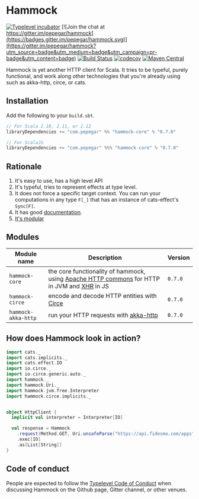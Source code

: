 # Hammock

[![Typelevel incubator](https://img.shields.io/badge/typelevel-incubator-F51C2B.svg)](http://typelevel.org/projects)
[![Join the chat at https://gitter.im/pepegar/hammock](https://badges.gitter.im/pepegar/hammock.svg)](https://gitter.im/pepegar/hammock?utm_source=badge&utm_medium=badge&utm_campaign=pr-badge&utm_content=badge)
[![Build Status](https://travis-ci.org/pepegar/hammock.svg?branch=master)](https://travis-ci.org/pepegar/hammock)
[![codecov](https://codecov.io/gh/pepegar/hammock/branch/master/graph/badge.svg)](https://codecov.io/gh/pepegar/hammock)
[![Maven Central](https://img.shields.io/maven-central/v/com.pepegar/hammock-core_2.12.svg)]()

Hammock is yet another HTTP client for Scala.  It tries to be typeful,
purely functional, and work along other technologies that you're
already using such as akka-http, circe, or cats.

## Installation

Add the following to your `build.sbt`.

```scala
// For Scala 2.10, 2.11, or 2.12
libraryDependencies += "com.pepegar" %% "hammock-core" % "0.7.0"

// For ScalaJS
libraryDependencies += "com.pepegar" %%% "hammock-core" % "0.7.0"
```


## Rationale

1. It's easy to use, has a high level API
2. It's typeful, tries to represent effects at type level.
3. It does not force a specific target context. You can run your computations in any type `F[_]` that has an instance of cats-effect's `Sync[F]`.
4. It has good [documentation][docs].
5. [It's modular](#modules)

[httpcommons]: http://hc.apache.org/
[xhr]: https://developer.mozilla.org/en-US/docs/Web/API/XMLHttpRequest
[docs]: http://pepegar.com/hammock
[circe]: http://circe.io
[akka-http]: https://doc.akka.io/docs/akka-http/current/scala/http/


## Modules

| Module name          | Description                                | Version |
| -------------------- | ------------------------------------------ | ------- |
| `hammock-core`      | the core functionality of hammock, using [Apache HTTP commons][httpcommons] for HTTP in JVM and [XHR][xhr] in JS | `0.7.0` |
| `hammock-circe`      | encode and decode HTTP entities with [Circe][circe] | `0.7.0` |
| `hammock-akka-http`  | run your HTTP requests with [akka-http][akka-http] | `0.7.0` |


## How does Hammock look in action?

```scala
import cats._
import cats.implicits._
import cats.effect.IO
import io.circe._
import io.circe.generic.auto._
import hammock._
import hammock.Uri._
import hammock.jvm.free.Interpreter
import hammock.circe.implicits._


object HttpClient {
  implicit val interpreter = Interpreter[IO]

  val response = Hammock
    .request(Method.GET, Uri.unsafeParse("https://api.fidesmo.com/apps"), Map()) // In the `request` method, you describe your HTTP request
    .exec[IO]
    .as[List[String]]
}
```

## Code of conduct

People are expected to follow the [Typelevel Code of Conduct](http://typelevel.org/conduct.html) when discussing Hammock on the Github page, Gitter channel, or other venues.

